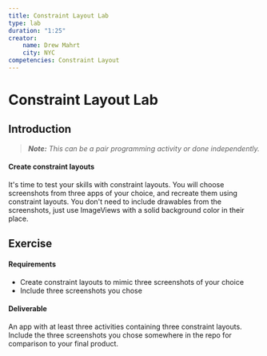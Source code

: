 ```yaml
---
title: Constraint Layout Lab
type: lab
duration: "1:25"
creator:
    name: Drew Mahrt
    city: NYC
competencies: Constraint Layout
---
```


# Constraint Layout Lab

## Introduction

> ***Note:*** _This can be a pair programming activity or done independently._

#### Create constraint layouts

It's time to test your skills with constraint layouts. You will choose screenshots from three apps of your choice, and recreate them using constraint layouts. You don't need to include drawables from the screenshots, just use ImageViews with a solid background color in their place.

## Exercise

#### Requirements

- Create constraint layouts to mimic three screenshots of your choice
- Include three screenshots you chose


#### Deliverable

An app with at least three activities containing three constraint layouts. Include the three screenshots you chose somewhere in the repo for comparison to your final product.
